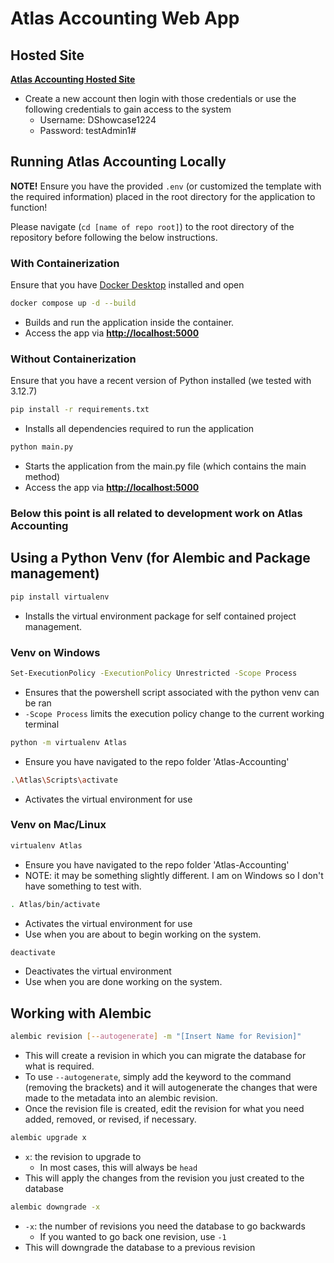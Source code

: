 # Atlas Accounting Web App

## Hosted Site
[**Atlas Accounting Hosted Site**](http://atlas-accounting.eastus.azurecontainer.io:5000/login)
* Create a new account then login with those credentials or use the following credentials to gain access to the system
    * Username: DShowcase1224
    * Password: testAdmin1#

## Running Atlas Accounting Locally
**NOTE!** Ensure you have the provided `.env` (or customized the template with the required information) placed in the root directory for the application to function!

Please navigate (`cd [name of repo root]`) to the root directory of the repository before following the below instructions.

### With Containerization
Ensure that you have [Docker Desktop](https://www.docker.com/products/docker-desktop/) installed and open
```bash
docker compose up -d --build
```
* Builds and run the application inside the container. 
* Access the app via [**http://localhost:5000**](http://localhost:5000) 

### Without Containerization
Ensure that you have a recent version of Python installed (we tested with 3.12.7)
```bash
pip install -r requirements.txt
```
* Installs all dependencies required to run the application

```bash
python main.py
```
* Starts the application from the main.py file (which contains the main method)
* Access the app via [**http://localhost:5000**](http://localhost:5000)

### Below this point is all related to development work on Atlas Accounting

## Using a Python Venv (for Alembic and Package management)
```bash
pip install virtualenv
```
* Installs the virtual environment package for self contained project management.

### Venv on Windows
```bash
Set-ExecutionPolicy -ExecutionPolicy Unrestricted -Scope Process
```
* Ensures that the powershell script associated with the python venv can be ran
* `-Scope Process` limits the execution policy change to the current working terminal

```bash
python -m virtualenv Atlas
```
* Ensure you have navigated to the repo folder 'Atlas-Accounting'

```bash
.\Atlas\Scripts\activate
```
* Activates the virtual environment for use

### Venv on Mac/Linux
```bash
virtualenv Atlas
```
* Ensure you have navigated to the repo folder 'Atlas-Accounting'
* NOTE: it may be something slightly different. I am on Windows so I don't have something to test with.

```bash
. Atlas/bin/activate
```
* Activates the virtual environment for use
* Use when you are about to begin working on the system.

```bash
deactivate
```
* Deactivates the virtual environment
* Use when you are done working on the system.

## Working with Alembic

```bash
alembic revision [--autogenerate] -m "[Insert Name for Revision]"
```
* This will create a revision in which you can migrate the database for what is required.
* To use `--autogenerate`, simply add the keyword to the command (removing the brackets) and it will autogenerate the changes that were made to the metadata into an alembic revision. 
* Once the revision file is created, edit the revision for what you need added, removed, or revised, if necessary.

```bash
alembic upgrade x
```
* `x`: the revision to upgrade to 
    * In most cases, this will always be `head`
* This will apply the changes from the revision you just created to the database

```bash
alembic downgrade -x
```
* `-x`: the number of revisions you need the database to go backwards
    * If you wanted to go back one revision, use `-1`
* This will downgrade the database to a previous revision